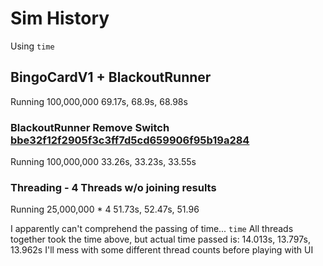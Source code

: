 # Sim History
Using `time`

## BingoCardV1 + BlackoutRunner
Running 100,000,000
69.17s, 68.9s, 68.98s

### BlackoutRunner Remove Switch [bbe32f12f2905f3c3ff7d5cd659906f95b19a284](https://github.com/andrewhessler/bingo-simulator/commit/bbe32f12f2905f3c3ff7d5cd659906f95b19a284)
Running 100,000,000
33.26s, 33.23s, 33.55s 

### Threading - 4 Threads w/o joining results
Running 25,000,000 * 4
51.73s, 52.47s, 51.96 

I apparently can't comprehend the passing of time... `time` 
All threads together took the time above, but actual time passed is: 14.013s, 13.797s, 13.962s
I'll mess with some different thread counts before playing with UI
